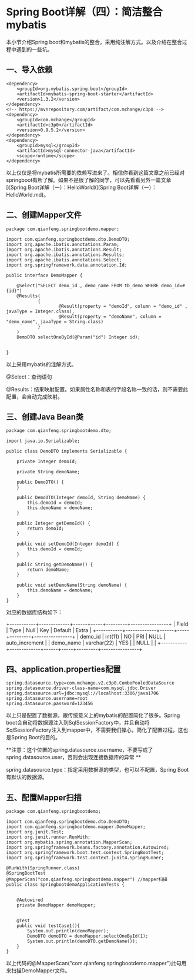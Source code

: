 # Spring Boot详解（四）：简洁整合mybatis

本小节介绍Spring boot和mybatis的整合，采用纯注解方式。以及介绍在整合过程中遇到的一些坑。

## 一、导入依赖

~~~
<dependency>
    <groupId>org.mybatis.spring.boot</groupId>
    <artifactId>mybatis-spring-boot-starter</artifactId>
    <version>1.3.2</version>
</dependency>
<!-- https://mvnrepository.com/artifact/com.mchange/c3p0 -->
<dependency>
    <groupId>com.mchange</groupId>
    <artifactId>c3p0</artifactId>
    <version>0.9.5.2</version>
</dependency>
<dependency>
    <groupId>mysql</groupId>
    <artifactId>mysql-connector-java</artifactId>
    <scope>runtime</scope>
</dependency>
~~~

以上仅仅是将mybatis所需要的依赖写进来了。相信你看到这篇文章之前已经对springboot有所了解。如果不是很了解的同学，可以先看看另外一篇文章[《Spring Boot详解（一）：HelloWorld》](Spring Boot详解（一）：HelloWorld.md)。

## 二、创建Mapper文件

~~~
package com.qianfeng.springbootdemo.mapper;

import com.qianfeng.springbootdemo.dto.DemoDTO;
import org.apache.ibatis.annotations.Param;
import org.apache.ibatis.annotations.Result;
import org.apache.ibatis.annotations.Results;
import org.apache.ibatis.annotations.Select;
import org.springframework.data.annotation.Id;

public interface DemoMapper {

    @Select("SELECT demo_id , demo_name FROM tb_demo WHERE demo_id=#{id}")
    @Results(
            {
                    @Result(property = "demoId", column = "demo_id" , javaType = Integer.class),
                    @Result(property = "demoName", column = "demo_name", javaType = String.class)
            }
    )
    DemoDTO selectOneById(@Param("id") Integer id);


}

~~~

以上采用mybatis的注解方式。

@Select：查询语句

@Results：结果映射配置。如果属性名称和表的字段名称一致的话，则不需要此配置，会自动完成映射。

## 三、创建Java Bean类

~~~
package com.qianfeng.springbootdemo.dto;

import java.io.Serializable;

public class DemoDTO implements Serializable {

    private Integer demoId;

    private String demoName;

    public DemoDTO() {
    }

    public DemoDTO(Integer demoId, String demoName) {
        this.demoId = demoId;
        this.demoName = demoName;
    }

    public Integer getDemoId() {
        return demoId;
    }

    public void setDemoId(Integer demoId) {
        this.demoId = demoId;
    }

    public String getDemoName() {
        return demoName;
    }

    public void setDemoName(String demoName) {
        this.demoName = demoName;
    }
}

~~~

对应的数据库结构如下：

+-----------+-------------+------+-----+---------+----------------+
| Field     | Type        | Null | Key | Default | Extra          |
+-----------+-------------+------+-----+---------+----------------+
| demo_id   | int(11)     | NO   | PRI | NULL    | auto_increment |
| demo_name | varchar(22) | YES  |     | NULL    |                |
+-----------+-------------+------+-----+---------+----------------+

## 四、application.properties配置

~~~
spring.datasource.type=com.mchange.v2.c3p0.ComboPooledDataSource
spring.datasource.driver-class-name=com.mysql.jdbc.Driver
spring.datasource.url=jdbc:mysql://localhost:3306/java1706
spring.datasource.username=root
spring.datasource.password=123456
~~~

以上只是配置了数据源，跟传统意义上的mybatis的配置简化了很多。Spring boot会自动将数据源注入到SqlSessionFactory中，并且自动将SqlSessionFactory注入到mapper中，不需要我们操心，简化了配置过程，这也是Spring Boot的目的。



**注意：这个位置的spring.datasource.username，不要写成了spring.datasource.user，否则会出现连接数据库的异常 **



spring.datasource.type：指定采用数据源的类型，也可以不配置，Spring Boot有默认的数据源。





## 五、配置Mapper扫描

~~~
package com.qianfeng.springbootdemo;

import com.qianfeng.springbootdemo.dto.DemoDTO;
import com.qianfeng.springbootdemo.mapper.DemoMapper;
import org.junit.Test;
import org.junit.runner.RunWith;
import org.mybatis.spring.annotation.MapperScan;
import org.springframework.beans.factory.annotation.Autowired;
import org.springframework.boot.test.context.SpringBootTest;
import org.springframework.test.context.junit4.SpringRunner;

@RunWith(SpringRunner.class)
@SpringBootTest
@MapperScan("com.qianfeng.springbootdemo.mapper") //mapper扫描
public class SpringbootdemoApplicationTests {


	@Autowired
	private DemoMapper demoMapper;


	@Test
	public void testCase1(){
		System.out.println(demoMapper);
		DemoDTO demoDTO = demoMapper.selectOneById(1);
		System.out.println(demoDTO.getDemoName());
	}
}

~~~



以上代码的@MapperScan("com.qianfeng.springbootdemo.mapper")此句用来扫描DemoMapper文件。



